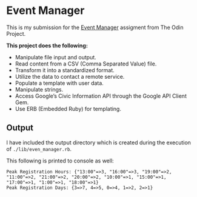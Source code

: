 # Event Manager

This is my submission for the [Event Manager](https://www.theodinproject.com/lessons/ruby-event-manager) assigment from The Odin Project.

**This project does the following:**
- Manipulate file input and output.
- Read content from a CSV (Comma Separated Value) file.
- Transform it into a standardized format.
- Utilize the data to contact a remote service.
- Populate a template with user data.
- Manipulate strings.
- Access Google’s Civic Information API through the Google API Client Gem.
- Use ERB (Embedded Ruby) for templating.

## Output
I have included the output directory which is created during the execution of `./lib/even_manager.rb`. 

This following is printed to console as well:
``` shell
Peak Registration Hours: {"13:00"=>3, "16:00"=>3, "19:00"=>2, "11:00"=>2, "21:00"=>2, "20:00"=>2, "10:00"=>1, "15:00"=>1, "17:00"=>1, "1:00"=>1, "18:00"=>1}
Peak Registration Days: {3=>7, 4=>5, 0=>4, 1=>2, 2=>1}
```

